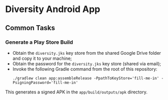 # Diversity Android App

## Common Tasks

### Generate a Play Store Build

- Obtain the `diversity.jks` key store from the shared Google Drive folder and copy it to your machine;
- Obtain the password for the `diversity.jks` key store (shared via email);
- Invoke the following Gradle command from the root of this repository:
    ```
    ./gradlew clean app:assembleRelease -PpathToKeyStore='fill-me-in' -PsigningPassword='fill-me-in'
    ```

This generates a signed APK in the `app/build/outputs/apk` directory.
